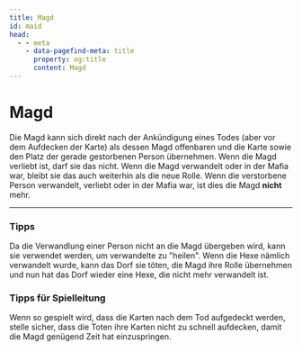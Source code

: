 ```yaml
---
title: Magd
id: maid
head:
  - - meta
    - data-pagefind-meta: title
      property: og:title
      content: Magd
---
```

# Magd <TeamBadge team="Dorf / Unklar" />

Die Magd kann sich direkt nach der Ankündigung eines Todes (aber vor dem Aufdecken der Karte) als dessen Magd offenbaren und die Karte sowie den Platz der gerade gestorbenen Person übernehmen. Wenn die Magd verliebt ist, darf sie das nicht. Wenn die Magd verwandelt oder in der Mafia war, bleibt sie das auch weiterhin als die neue Rolle. Wenn die verstorbene Person verwandelt, verliebt oder in der Mafia war, ist dies die Magd **nicht** mehr.

---

### Tipps
Da die Verwandlung einer Person nicht an die Magd übergeben wird, kann sie verwendet werden, um verwandelte zu "heilen". Wenn die Hexe nämlich verwandelt wurde, kann das Dorf sie töten, die Magd ihre Rolle übernehmen und nun hat das Dorf wieder eine Hexe, die nicht mehr verwandelt ist.

### Tipps für Spielleitung
Wenn so gespielt wird, dass die Karten nach dem Tod aufgedeckt werden, stelle sicher, dass die Toten ihre Karten nicht zu schnell aufdecken, damit die Magd genügend Zeit hat einzuspringen.